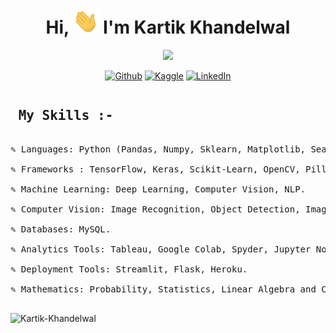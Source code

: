 <h1 width="100%" align="center">Hi, <img src="https://github.com/Kartik-Khandelwal/Kartik-Khandelwal/blob/main/hi.gif" height="40px" /> I'm Kartik Khandelwal</h1>


<p align="center">
  <a href="https://github.com/Kartik-Khandelwal"> <img src="https://readme-typing-svg.herokuapp.com?color=%2336BCF7&duration=3000&lines=Kaggle+Master;Online+Learning+Addict;Deep+Learning+Specialized;Computer+Vision+Practitioner;Natural+Language+Processing;Curious+about+AI"></a>
</p>

<p align="center">
   <a href="https://github.com/Kartik-Khandelwal?tab=repositories">
    <img alt="Github" title="Github Profile" href="https://github.com/Kartik-Khandelwal?tab=repositories" src="https://img.shields.io/badge/Github-Repositories-blue"></a>

  
  <a href="https://www.kaggle.com/kartik2khandelwal/code">
    <img alt="Kaggle" title="Kaggle Profile" href="https://www.kaggle.com/kartik2khandelwal/code" src="https://img.shields.io/badge/Kaggle-Notebooks-blue"></a>
  
  
  <a href="https://www.linkedin.com/in/kartik-khandelwal-7347161ab/">
    <img alt="LinkedIn" title="LinkedIn Profile" href="https://www.linkedin.com/in/kartik-khandelwal-7347161ab/" src="https://img.shields.io/badge/LinkedIn-Profile-blue"></a>
  
<pre>
<h2> My Skills :- </h2>
✎ Languages: Python (Pandas, Numpy, Sklearn, Matplotlib, Seaborn, Plotly)

✎ Frameworks : TensorFlow, Keras, Scikit-Learn, OpenCV, Pillow.

✎ Machine Learning: Deep Learning, Computer Vision, NLP.

✎ Computer Vision: Image Recognition, Object Detection, Image Segmentation.

✎ Databases: MySQL.

✎ Analytics Tools: Tableau, Google Colab, Spyder, Jupyter Notebook, VS Code.

✎ Deployment Tools: Streamlit, Flask, Heroku.

✎ Mathematics: Probability, Statistics, Linear Algebra and Calculus.

</pre>

<p align="centre"><img src="https://github-readme-stats-five-lyart.vercel.app/api?username=Kartik-Khandelwal&show_icons=true" alt="Kartik-Khandelwal" /> </p>
